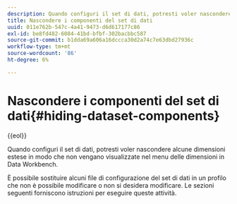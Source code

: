 ```yaml
---
description: Quando configuri il set di dati, potresti voler nascondere alcune dimensioni estese in modo che non vengano visualizzate nel menu delle dimensioni in Data Workbench.
title: Nascondere i componenti del set di dati
uuid: 011e762b-547c-4a41-9473-d6d617177c86
exl-id: be8fd482-6084-41bd-bfbf-302bacbbc587
source-git-commit: b1dda69a606a16dccca30d2a74c7e63dbd27936c
workflow-type: tm+mt
source-wordcount: '86'
ht-degree: 6%

---
```


# Nascondere i componenti del set di dati{#hiding-dataset-components}

{{eol}}

Quando configuri il set di dati, potresti voler nascondere alcune dimensioni estese in modo che non vengano visualizzate nel menu delle dimensioni in Data Workbench.

È possibile sostituire alcuni file di configurazione del set di dati in un profilo che non è possibile modificare o non si desidera modificare. Le sezioni seguenti forniscono istruzioni per eseguire queste attività.
